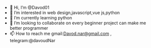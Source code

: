 - 👋 Hi, I’m @Davod01
- 👀 I’m interested in web design,javascript,vue js,python
- 🌱 I’m currently learning python
- 💞️ I’m looking to collaborate on every beginner project can make me better programmer
- 📫 How to reach me gmail:Davod.nar@gmail.com , telegram:@davoudNar

<!---
Davod01/Davod01 is a ✨ special ✨ repository because its `README.md` (this file) appears on your GitHub profile.
You can click the Preview link to take a look at your changes.
--->
